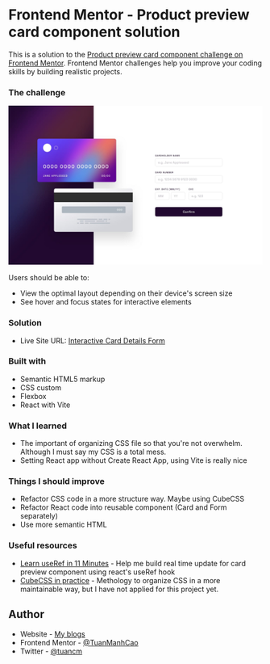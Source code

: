 # Frontend Mentor - Product preview card component solution

This is a solution to the [Product preview card component challenge on Frontend Mentor](https://www.frontendmentor.io/challenges/product-preview-card-component-GO7UmttRfa). Frontend Mentor challenges help you improve your coding skills by building realistic projects. 


### The challenge

![Desktop](images/desktop-design.jpg)

Users should be able to:

- View the optimal layout depending on their device's screen size
- See hover and focus states for interactive elements

### Solution
- Live Site URL: [Interactive Card Details Form](https://fm-interactive-card-details-form-gtzkr488u-tuanmanhcao.vercel.app/)


### Built with

- Semantic HTML5 markup
- CSS custom
- Flexbox
- React with Vite

### What I learned
- The important of organizing CSS file so that you're not overwhelm. Although I must say my CSS is a total mess.
- Setting React app without Create React App, using Vite is really nice

### Things I should improve
- Refactor CSS code in a more structure way. Maybe using CubeCSS
- Refactor React code into reusable component (Card and Form separately)
- Use more semantic HTML


### Useful resources

- [Learn useRef in 11 Minutes](https://www.youtube.com/watch?v=t2ypzz6gJm0&t=296s) - Help me build real time update for card preview component using react's useRef hook
- [CubeCSS in practice](https://www.youtube.com/watch?v=NanhQvnvbR8) - Methology to organize CSS in a more maintainable way, but I have not applied for this project yet.


## Author

- Website - [My blogs](https://tuancao.me/blogs)
- Frontend Mentor - [@TuanManhCao](https://www.frontendmentor.io/profile/TuanManhCao)
- Twitter - [@tuancm](https://www.twitter.com/tuancm)
